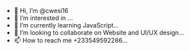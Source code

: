 - 👋 Hi, I’m @cwesi16
- 👀 I’m interested in ...
- 🌱 I’m currently learning JavaScript...
- 💞️ I’m looking to collaborate on Website and UI/UX design...
- 📫 How to reach me +233549592286...

<!---
cwesi16/cwesi16 is a ✨ special ✨ repository because its `README.md` (this file) appears on your GitHub profile.
You can click the Preview link to take a look at your changes.
--->

